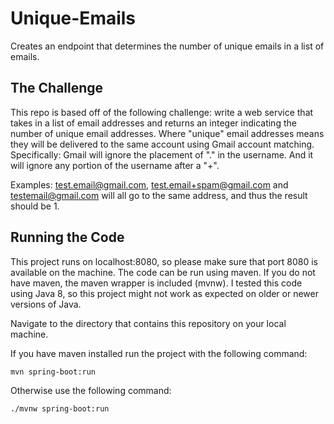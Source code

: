 # Unique-Emails
Creates an endpoint that determines the number of unique emails in a list of emails.

## The Challenge
This repo is based off of the following challenge:
write a web service that takes in a list of email addresses and returns an integer 
indicating the number of unique email addresses. Where "unique" email addresses means 
they will be delivered to the same account using Gmail account matching. 
Specifically: Gmail will ignore the placement of "." in the username. 
And it will ignore any portion of the username after a "+".

Examples:
test.email@gmail.com, test.email+spam@gmail.com and testemail@gmail.com will all go to 
the same address, and thus the result should be 1.

## Running the Code
This project runs on localhost:8080, so please make sure that port 8080 is available on the machine.
The code can be run using maven. If you do not have maven, the maven wrapper is included (mvnw).
I tested this code using Java 8, so this project might not work as expected on older or newer versions
of Java.

Navigate to the directory that contains this repository on your local machine.

If you have maven installed run the project with the following command:
```
mvn spring-boot:run
```
Otherwise use the following command:
```
./mvnw spring-boot:run
```
